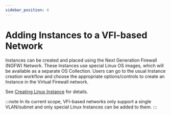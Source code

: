 ```yaml
---
sidebar_position: 4
---
```

# Adding Instances to a VFI-based Network

Instances can be created and placed using the Next Generation Firewall (NGFW) Network. These Instances use special Linux OS images, which will be available as a separate OS Collection. Users can go to the usual Instance creation workflow and choose the appropriate options/controls to create an Instance in the Virtual Firewall network. 

See [Creating Linux Instance](/docs/Compute/LinuxInstances/CreatingLinuxInstances) for details.

:::note
In its current scope, VFI-based networks only support a single VLAN/subnet and only special Linux Instances can be added to them.
:::


